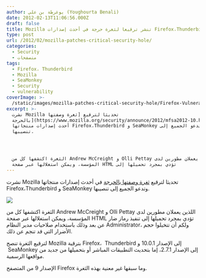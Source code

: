 ```yaml
---
author: يوغرطة بن علي (Youghourta Benali)
date: 2012-02-13T11:06:56.000Z
draft: false
title: Mozilla تنشر ترقيعا لثغرة حرجة في أحدث إصدارات Firefox،Thunderbird و SeaMonkey
type: post
url: /2012/02/mozilla-patches-critical-security-hole/
categories:
  - Security
  - متصفحات
tags:
  - Firefox، Thunderbird
  - Mozilla
  - SeaMonkey
  - Security
  - vulnerability
coverImage: >-
  /static/images/mozilla-patches-critical-security-hole/Firefox-Vulnerability.jpg
excerpt: >-
  نشرت Mozilla تحديثا لترقيع [ثغرة وصفتها
  بالحرجة](https://www.mozilla.org/security/announce/2012/mfsa2012-10.html) في
  أحدث إصدارات منتجاتها Firefox،Thunderbird و SeaMonkey وتدعو الجميع إلى
  تنصيبها.




  الثغرة اكتشفها كل من Andrew McCreight و Olli Pettay اللذين يعملان مطورين لدى
  المؤسسة، ويمكن استغلالها عبر صفحة HTML تؤدي بمجرد تحميلها إلى
---
```

نشرت Mozilla تحديثا لترقيع [ثغرة وصفتها بالحرجة](https://www.mozilla.org/security/announce/2012/mfsa2012-10.html) في أحدث إصدارات منتجاتها Firefox،Thunderbird و SeaMonkey وتدعو الجميع إلى تنصيبها.

![](/static/images/mozilla-patches-critical-security-hole/Firefox-Vulnerability.jpg)

الثغرة اكتشفها كل من Andrew McCreight و Olli Pettay اللذين يعملان مطورين لدى المؤسسة، ويمكن استغلالها عبر صفحة HTML تؤدي بمجرد تحميلها إلى تنفيذ رماز ضار عن بعد وذلك باستخدام صلاحيات مدير النظام Administrator، ولكم أن تتخيلوا حجم الأضرار التي قد تنجم عن ذلك.

لترقيع الثغرة تنصح Mozilla بترقية Firefox،  Thunderbird إلى الإصدار 10.0.1 و  SeaMonkey إلى الإصدار 2.7.1، إما بتحديث التطبيقات المباشر أو بتحميلها من جديد من مواقعها الرسمية.

الإصدار 9 من المتصفح Firefox وما سبقها غير معنية بهذه الثغرة.
